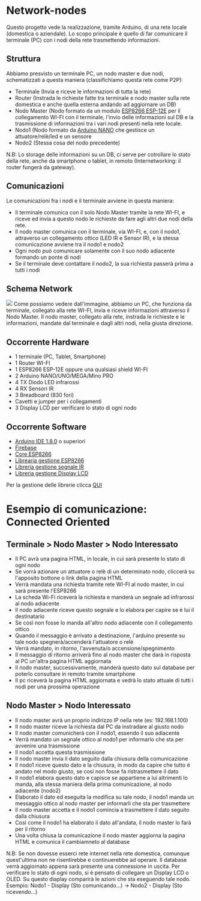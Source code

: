 # Network-nodes

Questo progetto vede la realizzazione, tramite Arduino, di una rete locale (domestica o aziendale).
Lo scopo principale è quello di far comunicare il terminale (PC) con i nodi della rete trasmettendo informazioni.

## Struttura
Abbiamo presvisto un terminale PC, un nodo master e due nodi, schematizzati a questa maniera (classifichiamo questa rete come P2P):
  * Terminale (Invia e riceve le informazioni di tutta la rete)
  * Router (Instrada le richieste fatte tra terminale e nodo master sulla rete domestica e anche quella esterna andando ad aggiornare un DB)
  * Nodo Master (Nodo formato da un modulo [ESP8266 ESP-12E](https://acrobotic.com/acr-00018) per il collegamento WI-FI con il terminale, l'invio delle informazioni sul DB e la trasmissione di informazioni tra i vari nodi presenti nella rete locale.
  * Nodo1 (Nodo formato da [Arduino NANO](https://www.arduino.cc/en/Main/arduinoBoardNano) che gestisce un attuatore/relè/led e un sensore
  * Nodo2 (Stessa cosa del nodo precedente)
  
  N.B: Lo storage delle informazioni su un DB, ci serve per cotrollare lo stato della rete, anche da smartphone o tablet, in         remoto (Internetworking: il router fungerà da gateway).
  
## Comunicazioni  
Le comunicazioni fra i nodi e il terminale avviene in questa maniera:
  * Il terminale comunica con il solo Nodo Master tramite la rete WI-FI, e riceve ed invia a questo nodo le richieste da fare agli altri due nodi della rete.
  * Il nodo master comunica con il terminale, via WI-FI, e, con il nodo1, attraverso un collegamento ottico (LED IR e Sensor IR), e la stessa comunicazione avviene tra il nodo1 e nodo2
  * Ogni nodo può comunicare solamente con il suo nodo adiacente formando un ponte di nodi
  * Se il terminale deve contattare il nodo2, la sua richiesta passerà prima a tutti i nodi
  
## Schema Network
<img src="https://i.imgbox.com/dVumVRec.png"/>
Come possiamo vedere dall'immagine, abbiamo un PC, che funziona da terminale, collegato alla rete WI-FI, invia e riceve informazioni attraverso il Nodo Master.
Il nodo master, collegato alla rete, instrada le richieste e le informazioni, mandate dal terminale e dagli altri nodi, nella giusta direzione.

## Occorrente Hardware
  * 1 terminale (PC, Tablet, Smartphone)
  * 1 Router WI-FI
  * 1 ESP8266 ESP-12E oppure una qualsiasi shield WI-FI
  * 2 Arduino NANO/UNO/MEGA/Mino PRO
  * 4 TX Diodo LED infrarossi
  * 4 RX Sensori IR
  * 3 Breadboard (830 fori)
  * Cavetti e jumper per i collegamenti
  * 3 Display LCD per verificare lo stato di ogni nodo
  
## Occorrente Software
  * [Arduino IDE 1.8.0](https://www.arduino.cc/en/main/software) o superiori
  * [Firebase](https://firebase.google.com/)
  * [Core ESP8266](https://github.com/domoticawifi/Network-nodes/blob/master/GestioneShieldESP8266.md)
  * [Librearia gestione ESP8266](https://github.com/googlesamples/firebase-arduino/archive/master.zip)
  * [Libreria gestione segnale IR](https://www.pjrc.com/teensy/arduino_libraries/IRremote.zip)
  * [Libreria gestione Display LCD](https://www.dropbox.com/s/62x4w48kwf5biko/LiquidCrystalI2C.zip?dl=0)
  
Per la gestione delle librerie clicca [QUI](https://github.com/domoticawifi/Network-nodes/blob/master/GestioneLibraryArduino.md)

# Esempio di comunicazione: Connected Oriented
## Terminale > Nodo Master > Nodo Interessato
* Il PC avrà una pagina HTML, in locale, in cui sarà presente lo stato di ogni nodo
* Se vorrà azionare un attuatore o relè di un determinato nodo, cliccerà su l'apposito bottone o link della pagina HTML
* Verrà mandata una richiesta tramite rete WI-FI al nodo master, in cui sarà presente l'ESP8266
* La scheda Wi-Fi riceverà la richiesta e manderà un segnale ad infrarossi al nodo adiacente
* Il nodo adiacente riceve questo segnale e lo elabora per capire se è lui il destinatario
* Se così non fosse lo manda all'altro nodo adiacente con il collegamento ottico
* Quando il messaggio è arrivato a destinazione, l'arduino presente su tale nodo spegnerà/accenderà l'attuatore o relè
* Verrà mandato, in ritorno, l'avvenuta/o accensione/spegnimento
* Il messaggio di ritorno arriverà fino al nodo master che darà in risposta al PC un'altra pagina HTML aggiornata
* Il nodo master, successivamente, manderà questo dato sul database per poterlo consultare in remoto tramite smartphone
* Il pc riceverà la pagina HTML aggiornata e vedrà lo stato attuale di tutti i nodi per una prossima operazione
  
## Nodo Master > Nodo Interessato
* Il nodo master avrà un proprio indirizzo IP nella rete (es: 192.168.1.100)
* Il nodo master riceve la richiesta dal PC da instradare al giusto nodo
* Il nodo master comunicherà con il nodo1, essendo il suo adiacente
* Verrà mandato un segnale ottico al nodo1 per informarlo che sta per avvenire una trasmissione
* Il nodo1 accetta questa trasmissione
* Il nodo master invia il dato seguito dalla chiusura della comunicazione
* Il nodo1 riceve questo dato e la chiusura, in modo da capire che tutto è andato nel modo giusto, se così non fosse fa ristrasmettere il dato
* Il nodo1 elabora questo dato e capisce se appartiene a lui altrimenti lo manda, alla stessa maniera della prima comunicazione, al nodo adiacente (nodo2)
* Elaborato il dato ed eseguita la modifica su tale nodo, il nodo1 manda un messaggio ottico al nodo master per informarli che sta per trasmettere
* Il nodo master accetta e il nodo1 comincia a trasmettere il dato seguito dalla chiusura
* Così come il nodo1 ha elaborato il dato all'andata, il nodo master lo farà per il ritorno
* Una volta chiusa la comunicazione il nodo master aggiorna la pagina HTML e comunica il cambiamneto al database

N.B: Se non dovesse esserci rete internet nella rete domestica, comunque quest'ultima non ne risentirebbe e continuerebbe ad operare. Il database verrà aggiornato appena sarà presente una connessione in uscita.
Per verificare lo stato di ogni nodo, si è pensato di collegare un Display LCD o OLED. Su questo diaplay comparirà le azioni che sta eseguendo tale nodo. Esempio: Nodo1 - Display (Sto comunicando...) -> Nodo2 - Display (Sto ricevendo...)
  
  
  

